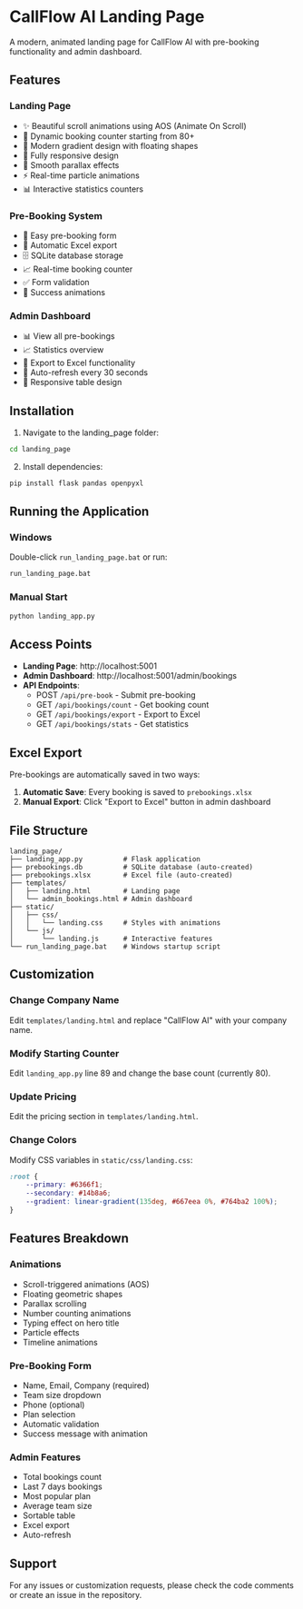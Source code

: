 # CallFlow AI Landing Page

A modern, animated landing page for CallFlow AI with pre-booking functionality and admin dashboard.

## Features

### Landing Page
- ✨ Beautiful scroll animations using AOS (Animate On Scroll)
- 🎯 Dynamic booking counter starting from 80+
- 🎨 Modern gradient design with floating shapes
- 📱 Fully responsive design
- 🚀 Smooth parallax effects
- ⚡ Real-time particle animations
- 📊 Interactive statistics counters

### Pre-Booking System
- 📝 Easy pre-booking form
- 💾 Automatic Excel export
- 🗄️ SQLite database storage
- 📈 Real-time booking counter
- ✅ Form validation
- 🎉 Success animations

### Admin Dashboard
- 📊 View all pre-bookings
- 📈 Statistics overview
- 💾 Export to Excel functionality
- 🔄 Auto-refresh every 30 seconds
- 📱 Responsive table design

## Installation

1. Navigate to the landing_page folder:
```bash
cd landing_page
```

2. Install dependencies:
```bash
pip install flask pandas openpyxl
```

## Running the Application

### Windows
Double-click `run_landing_page.bat` or run:
```bash
run_landing_page.bat
```

### Manual Start
```bash
python landing_app.py
```

## Access Points

- **Landing Page**: http://localhost:5001
- **Admin Dashboard**: http://localhost:5001/admin/bookings
- **API Endpoints**:
  - POST `/api/pre-book` - Submit pre-booking
  - GET `/api/bookings/count` - Get booking count
  - GET `/api/bookings/export` - Export to Excel
  - GET `/api/bookings/stats` - Get statistics

## Excel Export

Pre-bookings are automatically saved in two ways:

1. **Automatic Save**: Every booking is saved to `prebookings.xlsx`
2. **Manual Export**: Click "Export to Excel" button in admin dashboard

## File Structure

```
landing_page/
├── landing_app.py          # Flask application
├── prebookings.db          # SQLite database (auto-created)
├── prebookings.xlsx        # Excel file (auto-created)
├── templates/
│   ├── landing.html        # Landing page
│   └── admin_bookings.html # Admin dashboard
├── static/
│   ├── css/
│   │   └── landing.css     # Styles with animations
│   └── js/
│       └── landing.js      # Interactive features
└── run_landing_page.bat    # Windows startup script
```

## Customization

### Change Company Name
Edit `templates/landing.html` and replace "CallFlow AI" with your company name.

### Modify Starting Counter
Edit `landing_app.py` line 89 and change the base count (currently 80).

### Update Pricing
Edit the pricing section in `templates/landing.html`.

### Change Colors
Modify CSS variables in `static/css/landing.css`:
```css
:root {
    --primary: #6366f1;
    --secondary: #14b8a6;
    --gradient: linear-gradient(135deg, #667eea 0%, #764ba2 100%);
}
```

## Features Breakdown

### Animations
- Scroll-triggered animations (AOS)
- Floating geometric shapes
- Parallax scrolling
- Number counting animations
- Typing effect on hero title
- Particle effects
- Timeline animations

### Pre-Booking Form
- Name, Email, Company (required)
- Team size dropdown
- Phone (optional)
- Plan selection
- Automatic validation
- Success message with animation

### Admin Features
- Total bookings count
- Last 7 days bookings
- Most popular plan
- Average team size
- Sortable table
- Excel export
- Auto-refresh

## Support

For any issues or customization requests, please check the code comments or create an issue in the repository.